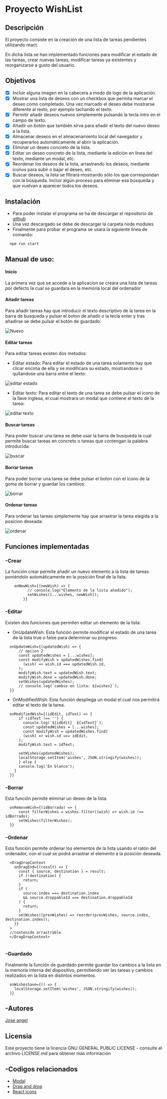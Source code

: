 # Proyecto WishList
 
 
## Descripción

El proyecto consiste en la creación de una lista de tareas pendientes utilizando react.
 
En dicha lista se han implementado funciones para modificar el estado de las tareas, crear nuevas tareas, modificar tareas ya existentes y reorganizarse a gusto del usuario.

## Objetivos
- [x] Incluir alguna imagen en la cabecera a modo de logo de la aplicación.
- [x] Mostrar una lista de deseos con un checkbox que permita marcar el deseo como completado. Una vez marcado el deseo debe mostrarse diferente al resto, por ejemplo tachando el texto.
- [x] Permitir añadir deseos nuevos simplemente pulsando la tecla intro en el campo de texto.
- [x] Añadir un botón que también sirva para añadir el texto del nuevo deseo a la lista.
- [x] Almacenar deseos en el almacenamiento local del navegador y recuperarlos automáticamente al abrir la aplicación.
- [x] Eliminar un deseo concreto de la lista.
- [x] Editar un deseo concreto de la lista, mediante la edición en línea del texto, mediante un modal, etc.
- [x] Reordenar los deseos de la lista, arrastrando los deseos, mediante iconos para subir o bajar el deseo, etc.
- [x] Buscar deseos, la lista se filtrará mostrando sólo los que correspondan con la búsqueda. Incluir algún proceso para eliminar esa búsqueda y que vuelvan a aparecer todos los deseos.

## Instalación
* Para poder instalar el programa se ha de descargar el repositorio de [github](https://github.com/josang1567/wishlist)
* Una vez descargado se debe de descargar la carpeta node modules
* Finalmente para probar el programa se usara la siguiente linea de comando:
 
```
  npm run start
```

## Manual de uso:

#### Inicio
La primera vez que se accede a la aplicacion se creara una lista de tareas por defecto la cual se guardara en la memoria local del ordenador

#### Añadir tareas
Para añadir tareas hay que introducir el texto descriptivo de la tarea en la barra de busqueda y pulsar el boton de añadir o la tecla enter y 
tras añadirse se debe pulsar el botón de guardado:

![Nuevo](https://user-images.githubusercontent.com/60347715/204242598-af9dae44-1f2d-48e2-87df-0c1d097ee580.gif)


#### Editar tareas
Para editar tareas existen dos metodos:
* Editar estado:
Para editar el estado de una tarea solamente hay que clicar encima de ella y se modificara su estado, mostrandose o quitandose una barra entre el texto:

![editar estado](https://user-images.githubusercontent.com/60347715/204242614-9baa5389-e852-4e22-a75a-94b353110be4.gif)

* Editar texto:
Para editar el texto de una tarea se debe pulsar el icono de la llave inglesa, el cual mostrara un modal que contiene el texto de la tarea:

![editar texto](https://user-images.githubusercontent.com/60347715/204242621-1dbdd846-e886-4551-ad4c-a3e4306a6308.gif)

#### Buscar tareas
Para poder buscar una tarea se debe usar la barra de busqueda la cual permite buscar tareas en concreto o tareas que contengan la palabra introducida:

![buscar](https://user-images.githubusercontent.com/60347715/204242638-ab0485c5-5e32-4302-a1d9-c4c0f13e2e6f.gif)

#### Borrar tareas
Para poder borrar una tarea se debe pulsar el boton con el icono de la goma de borrar y guardar los cambios:

![borrar](https://user-images.githubusercontent.com/60347715/204242649-20630aff-cb9d-4378-8ffd-2e4c3511f9b7.gif)

#### Ordenar tareas
Para ordenar las tareas simplemente hay que arrastrar la tarea elegida a la posicion deseada:

![ordenar](https://user-images.githubusercontent.com/60347715/204242670-3f24b564-e33a-443e-bdc3-794492ea2178.gif)


## Funciones implementadas

 
### -Crear

La función crear permite añadir un nuevo elemento a la lista de tareas poniéndolo automáticamente en la posición final de la lista.
    
```
    onNewWish={(newWish) => {
          // console.log("Elemento de la lista añadido");
          setWishes([...wishes, newWish]);
        }} 
```


### -Editar

Existen dos funciones que permiten editar un elemento de la lista:
* OnUpdateWish: Esta función permite modificar el estado de una tarea de la lista true o false para determinar su progreso.
                        
```
  onUpdateWish={(updatedWish) => {
      // opcion 2
      const updatedWishes = [...wishes];
      const modifyWish = updatedWishes.find(
        (wish) => wish.id === updatedWish.id,
      );
      modifyWish.text = updatedWish.text;
      modifyWish.done = updatedWish.done;
      setWishes(updatedWishes);
      // console.log(`cambio en lista: ${wishes}`);
  }}
```
* OnModifiedWish: Esta función despliega un modal el cual nos permitirá editar el texto de la tarea.

```
  onModifiedWish={(idEdit, idText) => {
      if (idText !== '') {
        console.log(`${idEdit}  ${idText}`);
        const updatedWishes = [...wishes];
        const modifyWish = updatedWishes.find(
        (wish) => wish.id === idEdit,
      );
      modifyWish.text = idText;

      setWishes(updatedWishes);
      localStorage.setItem('wishes', JSON.stringify(wishes));
      } else {
      console.log('En blanco');
    }
  }}
```


### -Borrar

Esta función permite eliminar un deseo de la lista.
   
```
  onRemoveWish={(idBorrado) => {
      const filterWishes = wishes.filter((wish) => wish.id !== idBorrado);
      setWishes(filterWishes);
  }}
 ```


### -Ordenar

Esta función permite ordenar los elementos de la lista usando el ratón del ordenador, con el cual se podrá arrastrar el elemento a la posición deseada.
   
```
  <DragDropContext
    onDragEnd={(result) => {
      const { source, destination } = result;
      if (!destination) {
        return;
      }
      if (
        source.index === destination.index
        && source.droppableId === destination.droppableId
      ) {
        return;
      }
      setWishes((prevWishes) => reorder(prevWishes, source.index, destination.index));
    }}
  >
  //contenido arrastrable
  </DragDropContext>
     
```


### -Guardado

Finalmente la función de guardado permite guardar los cambios a la lista en la memoria interna del dispositivo, permitiendo ver las tareas y cambios realizados en la lista en distintos momentos.
```
  onWishesSave={() => {
    localStorage.setItem('wishes', JSON.stringify(wishes));
  }}
```
  


## -Autores

[Jose angel](https://github.com/josang1567)

## Licensia

Este proyecto tiene la licencia  GNU GENERAL PUBLIC LICENSE - consulte el archivo LICENSE.md para obtener más información

## -Codigos relacionados

* [Modal](https://www.youtube.com/watch?v=yYMRuqTIkmM&t=650s&ab_channel=FalconMasters)
* [Drag and drop](https://www.youtube.com/watch?v=bZsMWorjtFI&ab_channel=YoelvisMulen%7Bcode%7D)
* [React icons](https://www.youtube.com/watch?v=ADlm8_7K-IE&t=180s&ab_channel=UFOACADEMY)

